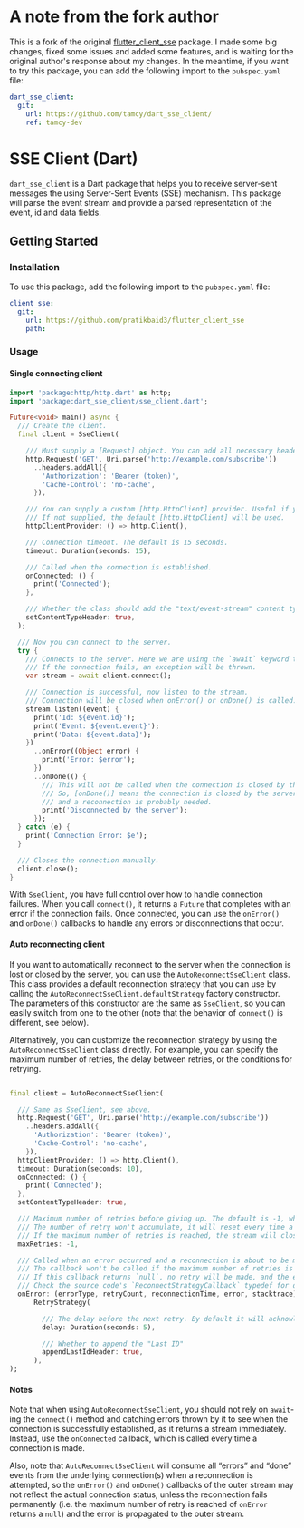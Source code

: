 # A note from the fork author

This is a fork of the original [flutter_client_sse](https://github.com/pratikbaid3/flutter_client_sse) package. I made
some big changes, fixed some issues and added some features, and is waiting for the original author's response about my
changes. In the meantime, if you want to try this package, you can add the following import to the `pubspec.yaml` file:

```yaml
dart_sse_client:
  git:
    url: https://github.com/tamcy/dart_sse_client/
    ref: tamcy-dev
```

# SSE Client (Dart)

`dart_sse_client` is a Dart package that helps you to receive server-sent messages the using Server-Sent Events (SSE)
mechanism. This package will parse the event stream and provide a parsed representation of the event, id and data fields.

## Getting Started

### Installation

To use this package, add the following import to the `pubspec.yaml` file:

```yaml
client_sse:
  git:
    url: https://github.com/pratikbaid3/flutter_client_sse
    path:
```

### Usage

#### Single connecting client

```dart
import 'package:http/http.dart' as http;
import 'package:dart_sse_client/sse_client.dart';

Future<void> main() async {
  /// Create the client.
  final client = SseClient(

    /// Must supply a [Request] object. You can add all necessary headers here.
    http.Request('GET', Uri.parse('http://example.com/subscribe'))
      ..headers.addAll({
        'Authorization': 'Bearer (token)',
        'Cache-Control': 'no-cache',
      }),

    /// You can supply a custom [http.HttpClient] provider. Useful if you want to use a custom [HttpClient] implementation.
    /// If not supplied, the default [http.HttpClient] will be used.
    httpClientProvider: () => http.Client(),

    /// Connection timeout. The default is 15 seconds.
    timeout: Duration(seconds: 15),

    /// Called when the connection is established.
    onConnected: () {
      print('Connected');
    },

    /// Whether the class should add the "text/event-stream" content type header to the request. The default is `true`.
    setContentTypeHeader: true,
  );

  /// Now you can connect to the server.
  try {
    /// Connects to the server. Here we are using the `await` keyword to wait for the connection to be established.
    /// If the connection fails, an exception will be thrown.
    var stream = await client.connect();

    /// Connection is successful, now listen to the stream.
    /// Connection will be closed when onError() or onDone() is called.
    stream.listen((event) {
      print('Id: ${event.id}');
      print('Event: ${event.event}');
      print('Data: ${event.data}');
    })
      ..onError((Object error) {
        print('Error: $error');
      })
      ..onDone(() {
        /// This will not be called when the connection is closed by the client via [client.close()].
        /// So, [onDone()] means the connection is closed by the server, which is usually not normal,
        /// and a reconnection is probably needed.
        print('Disconnected by the server');
      });
  } catch (e) {
    print('Connection Error: $e');
  }

  /// Closes the connection manually.
  client.close();
}
```

With `SseClient`, you have full control over how to handle connection failures. When you call `connect()`, it returns
a `Future` that completes with an error if the connection fails. Once connected, you can use the `onError()` and
`onDone()` callbacks to handle any errors or disconnections that occur.

#### Auto reconnecting client

If you want to automatically reconnect to the server when the connection is lost or closed by the server, you can use
the `AutoReconnectSseClient` class. This class provides a default reconnection strategy that you can use by calling the
`AutoReconnectSseClient.defaultStrategy` factory constructor. The parameters of this constructor are the same as
`SseClient`, so you can easily switch from one to the other (note that the behavior of `connect()` is different,
see below).

Alternatively, you can customize the reconnection strategy by using the `AutoReconnectSseClient` class directly. For
example, you can specify the maximum number of retries, the delay between retries, or the conditions for retrying.

```dart

final client = AutoReconnectSseClient(

  /// Same as SseClient, see above.  
  http.Request('GET', Uri.parse('http://example.com/subscribe'))
    ..headers.addAll({
      'Authorization': 'Bearer (token)',
      'Cache-Control': 'no-cache',
    }),
  httpClientProvider: () => http.Client(),
  timeout: Duration(seconds: 10),
  onConnected: () {
    print('Connected');
  },
  setContentTypeHeader: true,

  /// Maximum number of retries before giving up. The default is -1, which means infinite retries.
  /// The number of retry won't accumulate, it will reset every time a connection is successfully established.
  /// If the maximum number of retries is reached, the stream will close with an error. 
  maxRetries: -1,

  /// Called when an error occurred and a reconnection is about to be made.
  /// The callback won't be called if the maximum number of retries is reached.
  /// If this callback returns `null`, no retry will be made, and the error will be propagated to the stream.
  /// Check the source code's `ReconnectStrategyCallback` typedef for details of the callback parameters.
  onError: (errorType, retryCount, reconnectionTime, error, stacktrace) =>
      RetryStrategy(

        /// The delay before the next retry. By default it will acknowledge `reconnectionTime` with an exponential backoff.  
        delay: Duration(seconds: 5),

        /// Whether to append the "Last ID"
        appendLastIdHeader: true,
      ),
);
```

#### Notes

Note that when using `AutoReconnectSseClient`, you should not rely on `await`-ing the `connect()` method and catching
errors thrown by it to see when the connection is successfully established, as it returns a stream immediately. Instead,
use the `onConnected` callback, which is called every time a connection is made.

Also, note that `AutoReconnectSseClient` will consume all “errors” and “done” events from the underlying connection(s)
when a reconnection is attempted, so the `onError()` and `onDone()` callbacks of the outer stream may not reflect the
actual connection status, unless the reconnection fails permanently (i.e. the maximum number of retry is reached of
`onError` returns a `null`) and the error is propagated to the outer stream.